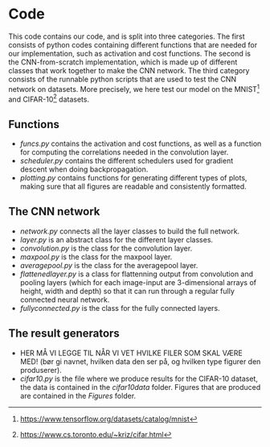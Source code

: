 # Code

This code contains our code, and is split into three categories. The first consists of python codes containing different functions that are needed for our implementation, such as activation and cost functions. The second is the CNN-from-scratch implementation, which is made up of different classes that work together to make the CNN network. The third category consists of the runnable python scripts that are used to test the CNN network on datasets. More precisely, we here test our model on the MNIST[^1] and CIFAR-10[^2] datasets.

## Functions
- *funcs.py* contains the activation and cost functions, as well as a function for computing the correlations needed in the convolution layer.
- *scheduler.py* contains the different schedulers used for gradient descent when doing backpropagation.
- *plotting.py* contains functions for generating different types of plots, making sure that all figures are readable and consistently formatted.

## The CNN network
- *network.py* connects all the layer classes to build the full network.
- *layer.py* is an abstract class for the different layer classes.
- *convolution.py* is the class for the convolution layer.
- *maxpool.py* is the class for the maxpool layer.
- *averagepool.py* is the class for the averagepool layer.
- *flattenedlayer.py* is a class for flattenning output from convolution and pooling layers (which for each image-input are 3-dimensional arrays of height, width and depth) so that it can run through a regular fully connected neural network.
- *fullyconnected.py* is the class for the fully connected layers.

## The result generators
- HER MÅ VI LEGGE TIL NÅR VI VET HVILKE FILER SOM SKAL VÆRE MED! (bør gi navnet, hvilken data den ser på, og hvilken type figurer den produserer).
- *cifar10.py* is the file where we produce results for the CIFAR-10 dataset, the data is contained in the *cifar10data* folder. Figures that are produced are contained in the *Figures* folder.

[^1]: https://www.tensorflow.org/datasets/catalog/mnist
[^2]: https://www.cs.toronto.edu/~kriz/cifar.html
